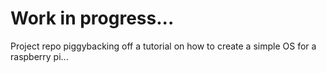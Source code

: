 # Work in progress...

Project repo piggybacking off a tutorial on how to create a simple OS for a raspberry pi...

